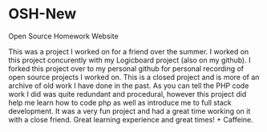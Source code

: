 # OSH-New
Open Source Homework Website

This was a project I worked on for a friend over the summer. I worked on this project concurently with my Logicboard project (also on my github). 
I forked this project over to my personal github for personal recording of open source projects I worked on. This is a closed project and is more
of an archive of old work I have done in the past. As you can tell the PHP code work I did was quite redundant and procedural, however this project 
did help me learn how to code php as well as introduce me to full stack development. It was a very fun project and had a great time working on it with 
a close friend. Great learning experience and great times! + Caffeine. 
